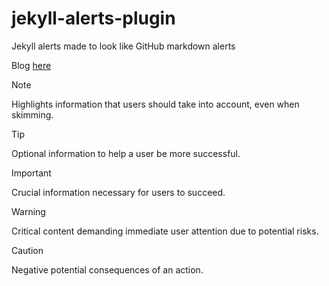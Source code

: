 # jekyll-alerts-plugin
Jekyll alerts made to look like GitHub markdown alerts 

Blog [here](https://hackback.zip/2024/03/10/Jekyll-GitHub-Alerts-Liquid.html)


> [!NOTE]
> Highlights information that users should take into account, even when skimming.

> [!TIP]
> Optional information to help a user be more successful.

> [!IMPORTANT]
> Crucial information necessary for users to succeed.

> [!WARNING]
> Critical content demanding immediate user attention due to potential risks.

> [!CAUTION]
> Negative potential consequences of an action.
